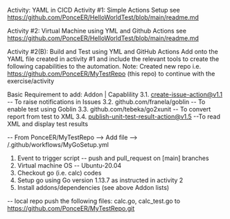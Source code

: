 Activity: YAML in CICD
Activity #1: Simple Actions Setup
  see https://github.com/PonceER/HelloWorldTest/blob/main/readme.md
  
Activity #2: Virtual Machine using YML and Github Actions
  see https://github.com/PonceER/HelloWorldTest/blob/main/readme.md

Activity #2(B): Build and Test using YML and GitHub Actions
Add onto the YAML file created in activity #1 and include the relevant tools to create the
following capabilities to the automation.
Note: Created new repo i.e. https://github.com/PonceER/MyTestRepo (this repo) to continue with the exercise/activity

Basic Requirement to add:
Addon | Capablility
3.1. create-issue-action@v1.1 -- To raise notifications in Issues
3.2. github.com/franela/goblin -- To enable test using Goblin
3.3. github.com/tebeka/go2xunit -- To convert report from test to XML
3.4. publish-unit-test-result-action@v1.5 --To read XML and display test results

-- From PonceER/MyTestRepo --> Add file --> /.github/workflows/MyGoSetup.yml
   1. Event to trigger script -- push and pull_request on [main] branches
   2. Virtual machine OS -- Ubuntu-20.04
   3. Checkout go (i.e. calc) codes
   4. Setup go using Go version 1.13.7 as instructed in activity 2
   5. Install addons/dependencies (see above Addon lists)
  
 -- local repo push the following files: calc.go, calc_test.go to https://github.com/PonceER/MyTestRepo.git
 
 

